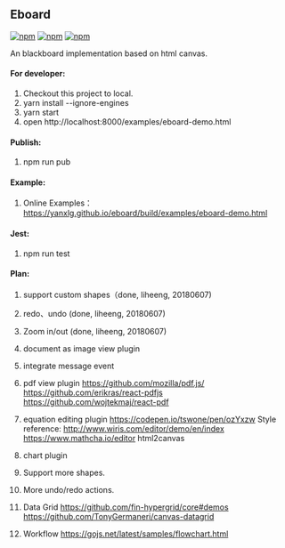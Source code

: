 ## Eboard 
[![npm](https://img.shields.io/npm/v/eboard.svg?style=flat-square)](https://www.npmjs.com/package/eboard)
[![npm](https://img.shields.io/npm/l/eboard.svg?style=flat-square)](https://www.npmjs.com/package/eboard)
[![npm](https://img.shields.io/npm/dm/eboard.svg?style=flat-square)](https://www.npmjs.com/package/eboard)

An blackboard implementation based on html canvas.


#### For developer:
1. Checkout this project to local.
2. yarn install --ignore-engines
3. yarn start
4. open http://localhost:8000/examples/eboard-demo.html

#### Publish:
1. npm run pub

#### Example:
1. Online Examples：https://yanxlg.github.io/eboard/build/examples/eboard-demo.html

#### Jest:
1. npm run test

#### Plan:
1. support custom shapes（done, liheeng, 20180607)

2. redo、undo (done, liheeng, 20180607)

3. Zoom in/out (done, liheeng, 20180607)

4. document as image view plugin

5. integrate message event

6. pdf view plugin
https://github.com/mozilla/pdf.js/ https://github.com/erikras/react-pdfjs
https://github.com/wojtekmaj/react-pdf

7. equation editing plugin
  https://codepen.io/tswone/pen/ozYxzw
  Style reference: http://www.wiris.com/editor/demo/en/index
  https://www.mathcha.io/editor
  html2canvas
  
8. chart plugin

9. Support more shapes.

10. More undo/redo actions.

11. Data Grid
  https://github.com/fin-hypergrid/core#demos
  https://github.com/TonyGermaneri/canvas-datagrid
  
12. Workflow
https://gojs.net/latest/samples/flowchart.html
